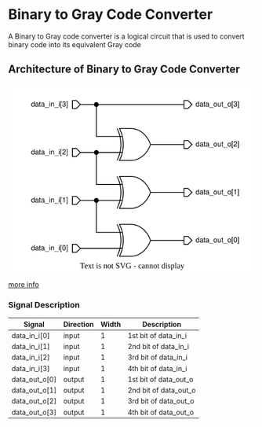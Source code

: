 # Binary to Gray Code Converter
A Binary to Gray code converter is a logical circuit that is used to convert binary code into its equivalent Gray code
## Architecture of Binary to Gray Code Converter 
<img src=../diagrams/bin_to_gray.svg>

[more info](https://www.geeksforgeeks.org/code-converters-binary-to-from-gray-code/)

### Signal Description

| Signal  |  Direction  | Width  | Description |
| --- | ----------- |----------- |----------- |
|data_in_i[0] | input| 1 |1st bit of data_in_i
|data_in_i[1] |input | 1 |2nd bit of data_in_i
|data_in_i[2] |input |1  |3rd bit of data_in_i 
|data_in_i[3] |input |1  |4th bit of data_in_i
|data_out_o[0] |output| 1 |1st bit of data_out_o
|data_out_o[1] |output| 1 |2nd bit of data_out_o
|data_out_o[2] |output|1  |3rd bit of data_out_o
|data_out_o[3] |output|1  |4th bit of data_out_o

